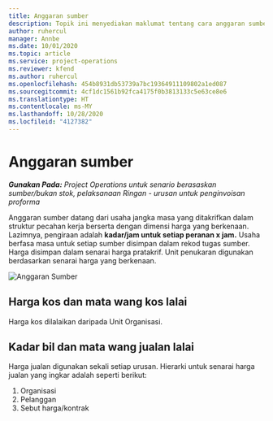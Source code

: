 ```yaml
---
title: Anggaran sumber
description: Topik ini menyediakan maklumat tentang cara anggaran sumber dikira dalam Operasi Projek.
author: ruhercul
manager: Annbe
ms.date: 10/01/2020
ms.topic: article
ms.service: project-operations
ms.reviewer: kfend
ms.author: ruhercul
ms.openlocfilehash: 454b8931db53739a7bc19364911109802a1ed087
ms.sourcegitcommit: 4cf1dc1561b92fca4175f0b3813133c5e63ce8e6
ms.translationtype: HT
ms.contentlocale: ms-MY
ms.lasthandoff: 10/28/2020
ms.locfileid: "4127382"
---
```

# <a name="resource-estimates"></a>Anggaran sumber

_**Gunakan Pada:** Project Operations untuk senario berasaskan sumber/bukan stok, pelaksanaan Ringan - urusan untuk penginvoisan proforma_

Anggaran sumber datang dari usaha jangka masa yang ditakrifkan dalam struktur pecahan kerja berserta dengan dimensi harga yang berkenaan. Lazimnya, pengiraan adalah **kadar/jam untuk setiap peranan x jam.** Usaha berfasa masa untuk setiap sumber disimpan dalam rekod tugas sumber. Harga disimpan dalam senarai harga pratakrif. Unit penukaran digunakan berdasarkan senarai harga yang berkenaan.

![Anggaran Sumber](./media/navigation12.png)

## <a name="default-cost-price-and-cost-currency"></a>Harga kos dan mata wang kos lalai

Harga kos dilalaikan daripada Unit Organisasi.

## <a name="default-bill-rate-and-sales-currency"></a>Kadar bil dan mata wang jualan lalai

Harga jualan digunakan sekali setiap urusan. Hierarki untuk senarai harga jualan yang ingkar adalah seperti berikut:

1. Organisasi
2. Pelanggan
3. Sebut harga/kontrak

